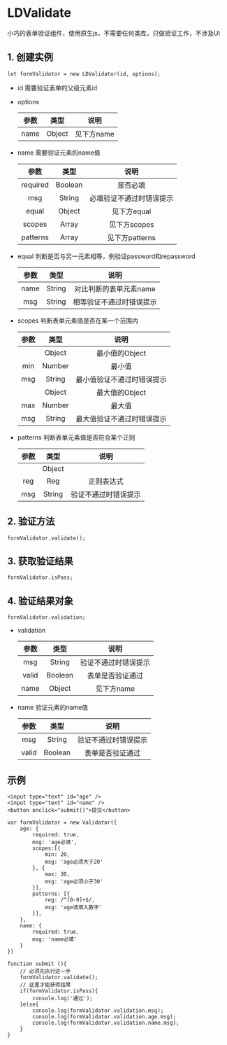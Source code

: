 # LDValidate
小巧的表单验证组件，使用原生js，不需要任何类库，只做验证工作，不涉及UI

## 1. 创建实例
```
let formValidator = new LDValidator(id, options);
```

- id 需要验证表单的父级元素id
- options

     | 参数    | 类型   |   说明|
     | :----:  | :----:  | :----: |
     | name    | Object | 见下方name |

- name 需要验证元素的name值

     | 参数    | 类型   |   说明|
     | :----:  | :----:  | :----: |
     | required  | Boolean |  是否必填|
     | msg | String  | 必填验证不通过时错误提示 |
     | equal | Object  |  见下方equal |
     | scopes | Array  |  见下方scopes |
     | patterns | Array  |  见下方patterns |

- equal 判断是否与另一元素相等，例验证password和repassword

     | 参数    | 类型   |   说明|
     | :----:  | :----:  | :----: |
     | name  | String | 对比判断的表单元素name |
     | msg | String  | 相等验证不通过时错误提示 |

- scopes 判断表单元素值是否在某一个范围内

     | 参数    | 类型   |   说明|
     | :----:  | :----:  | :----: |
     |   | Object | 最小值的Object |
     | min  | Number | 最小值 |
     | msg | String  | 最小值验证不通过时错误提示 |
     |   | Object | 最大值的Object |
     | max  | Number | 最大值 |
     | msg | String  | 最大值验证不通过时错误提示 |

- patterns 判断表单元素值是否符合某个正则

     | 参数    | 类型   |   说明|
     | :----:  | :----:  | :----: |
     |   | Object |  |
     | reg  | Reg | 正则表达式 |
     | msg | String  | 验证不通过时错误提示 |

## 2. 验证方法
```
formValidator.validate();
```


## 3. 获取验证结果
```
formValidator.isPass;
```

## 4. 验证结果对象
```
formValidator.validation;
```

- validation

     | 参数    | 类型   |   说明|
     | :----:  | :----:  | :----: |
     | msg  | String | 验证不通过时错误提示 |
     | valid  | Boolean | 表单是否验证通过 |
     | name | Object  | 见下方name |

- name 验证元素的name值

     | 参数    | 类型   |   说明|
     | :----:  | :----:  | :----: |
     | msg  | String | 验证不通过时错误提示 |
     | valid  | Boolean | 表单是否验证通过 |

## 示例
```
<input type="text" id="age" />
<input type="text" id="name" />
<button onclick="submit()">提交</button>

var formValidator = new Validator({
	age: {
	    required: true,
	    msg: 'age必填',
	    scopes:[{
	        min: 20,
	        msg: 'age必须大于20'
	    }, {
	        max: 30,
	        msg: 'age必须小于30'
	    }],
	    patterns: [{
	        reg: /^[0-9]+$/,
	        msg: 'age请填入数字'
	    }],
	},
	name: {
		required: true,
		msg: 'name必填'
	}
})

function submit (){
    // 必须先执行这一步
	formValidator.validate();
	// 这里才能获得结果
	if(formValidator.isPass){
	    console.log('通过');
	}else{
		console.log(formValidator.validation.msg);
		console.log(formValidator.validation.age.msg);
		console.log(formValidator.validation.name.msg);
	}
}
```